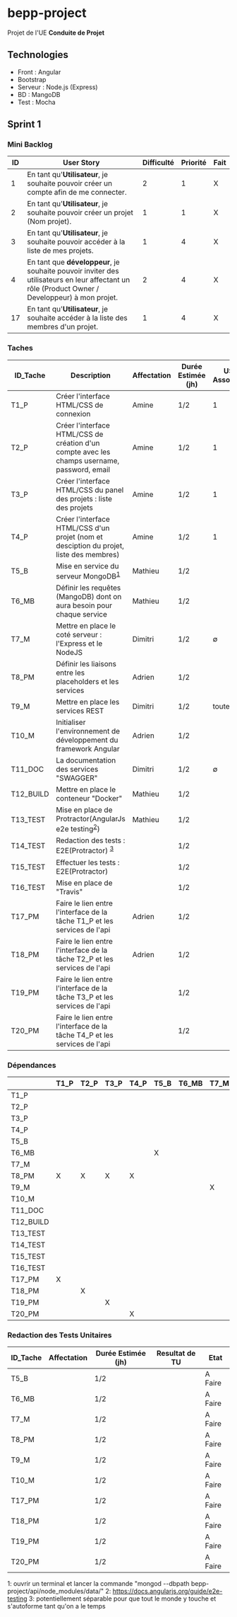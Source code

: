 # bepp-project

Projet de l'UE **Conduite de Projet**

## Technologies

 * Front : Angular
 * Bootstrap
 * Serveur : Node.js (Express)
 * BD : MangoDB
 * Test : Mocha

## Sprint 1

### Mini Backlog

| ID | User Story | Difficulté | Priorité | Fait |
| --- | --- | --- | --- | --- |
| 1 | En tant qu'**Utilisateur**, je souhaite pouvoir créer un compte afin de me connecter.| 2 | 1 | X 
| 2 | En tant qu'**Utilisateur**, je souhaite pouvoir créer un projet (Nom projet). | 1 | 1 | X 
| 3 | En tant qu'**Utilisateur**, je souhaite pouvoir accéder à la liste de mes projets.| 1 | 4 | X 
| 4 | En tant que **développeur**, je souhaite pouvoir inviter des utilisateurs en leur affectant un rôle (Product Owner / Developpeur) à mon projet.| 2 | 4 | X
| 17 | En tant qu'**Utilisateur**, je souhaite accéder à la liste des membres d'un projet.| 1 | 4 | X


### Taches

| ID_Tache | Description | Affectation | Durée Estimée (jh) | US Associés | Etat |
| --- | --- | --- | --- | --- | --- |
| T1_P | Créer l'interface HTML/CSS de connexion | Amine | 1/2 | 1 | A Faire 
| T2_P | Créer l'interface HTML/CSS de création d'un compte avec les champs username, password, email | Amine | 1/2 | 1 | A Faire 
| T3_P | Créer l'interface HTML/CSS du panel des projets : liste des projets | Amine | 1/2 | 1 | A Faire 
| T4_P | Créer l'interface HTML/CSS d'un projet (nom et desciption du projet, liste des membres) | Amine | 1/2 | 1 | A Faire 
| T5_B | Mise en service du serveur MongoDB<sup>[1](#myfootnote1)</sup> | Mathieu | 1/2 | | A Faire 
| T6_MB | Définir les requêtes (MangoDB) dont on aura besoin pour chaque service | Mathieu | 1/2 | | A Faire 
| T7_M | Mettre en place le coté serveur : l'Express et le NodeJS | Dimitri | 1/2 | ∅| A Faire 
| T8_PM | Définir les liaisons entre les placeholders et les services | Adrien | 1/2 | | A Faire
| T9_M | Mettre en place les services REST | Dimitri | 1/2 | toutes | A Faire 
| T10_M | Initialiser l'environnement de développement du framework Angular | Adrien | 1/2 | | A Faire 
| T11_DOC | La documentation des services "SWAGGER" | Dimitri | 1/2 | ∅ | A Faire 
| T12_BUILD | Mettre en place le conteneur "Docker" | Mathieu | 1/2 | | A Faire 
| T13_TEST | Mise en place de Protractor(AngularJs e2e testing<sup>[2](#myfootnote2)</sup>) | Mathieu | 1/2 | | A Faire 
| T14_TEST | Redaction des tests : E2E(Protractor) <sup>[3](#myfootnote3)</sup>|  | 1/2 | | A Faire 
| T15_TEST | Effectuer les tests : E2E(Protractor)|  | 1/2 | | A Faire 
| T16_TEST | Mise en place de "Travis" |  | 1/2 | | A Faire 
| T17_PM | Faire le lien entre l'interface de la tâche T1_P et les services de l'api | Adrien | 1/2 | | A Faire
| T18_PM | Faire le lien entre l'interface de la tâche T2_P et les services de l'api | Adrien | 1/2 | | A Faire
| T19_PM | Faire le lien entre l'interface de la tâche T3_P et les services de l'api |  | 1/2 | | A Faire
| T20_PM | Faire le lien entre l'interface de la tâche T4_P et les services de l'api |  | 1/2 | | A Faire

### Dépendances

| | T1_P | T2_P | T3_P | T4_P | T5_B | T6_MB | T7_M | T8_PM | T9_M | T10_M | T11_DOC | T12_BUILD | T13_TEST | T14_TEST | T15_TEST | T15_TEST |
| --- | --- | --- | --- | --- | --- | --- | --- | --- | --- | --- | --- | --- | --- | --- | --- | --- |
| T1_P |  |  |  |  |  |  |  |  |  |  |  |  |  |  | | |
| T2_P |  |  |  |  |  |  |  |  |  |  |  |  |  |  | | |
| T3_P |  |  |  |  |  |  |  |  |  |  |  |  |  |  | | |
| T4_P |  |  |  |  |  |  |  |  |  |  |  |  |  |  | | |
| T5_B |  |  |  |  |  |  |  |  |  |  |  |  |  |  | | |
| T6_MB |  |  |  |  | X |  |  |  | X |  |  |  |  |  | | |
| T7_M |  |  |  |  |  |  | |  |  |  |  |  |  |  | | |
| T8_PM | X | X | X | X |  |  |  |  |  |  |  |  |  |  | | |
| T9_M |  |  |  |  |  |  | X |  |  |  |  |  |  |  | | |
| T10_M |  |  |  |  |  |  |  |  |  |  |  |  |  |  | | |
| T11_DOC |  |  |  |  |  |  |  |  | X |  |  |  |  |  | | |
| T12_BUILD |  |  |  |  |  |  |  |  |  |  |  |  |  |  | | |
| T13_TEST |  |  |  |  |  |  |  |  |  |  |  |  |  |  | | |
| T14_TEST |  |  |  |  |  |  |  |  |  |  |  |  | X |  | | |
| T15_TEST |  |  |  |  |  |  |  |  |  |  |  |  |  | X | | |
| T16_TEST |  |  |  |  |  |  |  |  |  |  |  |  |  |  | | |
| T17_PM| X |  |  |  |  |  |  | X | X |  |  |  |  |  | | |
| T18_PM|  | X |  |  |  |  |  | X | X |  |  |  |  |  | | |
| T19_PM|  |  | X |  |  |  |  | X | X |  |  |  |  |  | | |
| T20_PM|  |  |  | X |  |  |  | X | X |  |  |  |  |  | | |

### Redaction des Tests Unitaires

| ID_Tache | Affectation | Durée Estimée (jh) | Resultat de TU | Etat | 
| --- | --- | --- | --- | --- |
| T5_B   |  | 1/2 | | A Faire 
| T6_MB  |  | 1/2 | | A Faire 
| T7_M   |  | 1/2 | | A Faire 
| T8_PM  |  | 1/2 | | A Faire
| T9_M   |  | 1/2 | | A Faire 
| T10_M  |  | 1/2 | | A Faire 
| T17_PM|  |1/2| | A Faire
| T18_PM|  |1/2| | A Faire
| T19_PM|  |1/2| | A Faire
| T20_PM|  |1/2| | A Faire

<a name="myfootnote1">1</a>: ouvrir un terminal et lancer la commande "mongod --dbpath bepp-project/api/node_modules/data/"
<a name="myfootnote2">2</a>: https://docs.angularjs.org/guide/e2e-testing
<a name="myfootnote3">3</a>: potentiellement séparable pour que tout le monde y touche et s'autoforme tant qu'on a le temps
